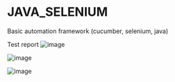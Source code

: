 # JAVA_SELENIUM
Basic automation framework (cucumber, selenium, java)

Test report
![image](https://github.com/chuongnguyen291088/JAVA_SELENIUM/assets/161579819/ec727dbc-1e60-4159-b2b0-fa5d4c115230)

![image](https://github.com/chuongnguyen291088/JAVA_SELENIUM/assets/161579819/e8895b45-1624-413e-9d27-5625265447ef)

![image](https://github.com/chuongnguyen291088/JAVA_SELENIUM/assets/161579819/f77185d3-91d8-40fe-84d9-2ee8816a52f1)

